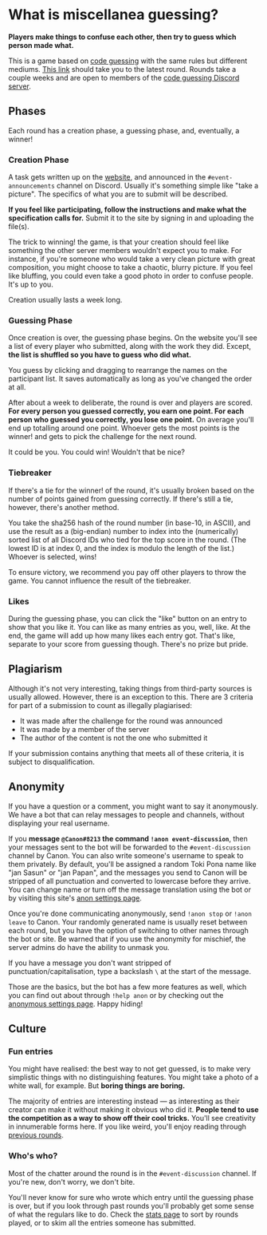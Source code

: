 # What is miscellanea guessing?
__Players make things to confuse each other, then try to guess which person made what.__

This is a game based on [code guessing](https://codeguessing.gay/info) with the same rules but different mediums. [This link](/) should take you to the latest round. Rounds take a couple weeks and are open to members of the [code guessing Discord server](https://discord.gg/gUNZvN3k7p).

## Phases
Each round has a creation phase, a guessing phase, and, eventually, a winner!

### Creation Phase
A task gets written up on the [website](/), and announced in the `#event-announcements` channel on Discord. Usually it's something simple like "take a picture". The specifics of what you are to submit will be described.

__If you feel like participating, follow the instructions and make what the specification calls for.__
Submit it to the site by signing in and uploading the file(s).

The trick to winning! the game, is that your creation should feel like something the other server members wouldn't expect you to make.
For instance, if you're someone who would take a very clean picture with great composition, you might choose to take a chaotic, blurry picture. If you feel like bluffing, you could even take a good photo in order to confuse people. It's up to you.

Creation usually lasts a week long.

### Guessing Phase
Once creation is over, the guessing phase begins. On the website you'll see a list of every player who submitted, along with the work they did. Except, __the list is shuffled so you have to guess who did what.__

You guess by clicking and dragging to rearrange the names on the participant list. It saves automatically as long as you've changed the order at all.


After about a week to deliberate, the round is over and players are scored. __For every person you guessed correctly, you earn one point. For each person who guessed you correctly, you lose one point.__ On average you'll end up totalling around one point. Whoever gets the most points is the winner! and gets to pick the challenge for the next round.

It could be you. You could win! Wouldn't that be nice?

### Tiebreaker
If there's a tie for the winner! of the round, it's usually broken based on the number of points gained from guessing correctly. If there's still a tie, however, there's another method.

You take the sha256 hash of the round number (in base-10, in ASCII), and use the result as a (big-endian) number to index into the (numerically) sorted list of all Discord IDs who tied for the top score in the round. (The lowest ID is at index 0, and the index is modulo the length of the list.) Whoever is selected, wins!

To ensure victory, we recommend you pay off other players to throw the game. You cannot influence the result of the tiebreaker.

### Likes
During the guessing phase, you can click the "like" button on an entry to show that you like it. You can like as many entries as you, well, like. At the end, the game will add up how many likes each entry got. That's like, separate to your score from guessing though. There's no prize but pride.

## Plagiarism
Although it's not very interesting, taking things from third-party sources is usually allowed. However, there is an exception to this. There are 3 criteria for part of a submission to count as illegally plagiarised:
- It was made after the challenge for the round was announced
- It was made by a member of the server
- The author of the content is not the one who submitted it

If your submission contains anything that meets all of these criteria, it is subject to disqualification.

## Anonymity
If you have a question or a comment, you might want to say it anonymously. We have a bot that can relay messages to people and channels, without displaying your real username.

If you __message `@Canon#8213` the command `!anon event-discussion`__, then your messages sent to the bot will be forwarded to the `#event-discussion` channel by Canon. You can also write someone's username to speak to them privately. By default, you'll be assigned a random Toki Pona name like "jan Sasun" or "jan Papan", and the messages you send to Canon will be stripped of all punctuation and converted to lowercase before they arrive. You can change name or turn off the message translation using the bot or by visiting this site's [anon settings page](/anon).

Once you're done communicating anonymously, send `!anon stop` or `!anon leave` to Canon. Your randomly generated name is usually reset between each round, but you have the option of switching to other names through the bot or site. Be warned that if you use the anonymity for mischief, the server admins do have the ability to unmask you.

If you have a message you don't want stripped of punctuation/capitalisation, type a backslash `\` at the start of the message.

Those are the basics, but the bot has a few more features as well, which you can find out about through `!help anon` or by checking out the [anonymous settings page](/anon). Happy hiding!

## Culture

### Fun entries
You might have realised: the best way to not get guessed, is to make very simplistic things with no distinguishing features. You might take a photo of a white wall, for example. But __boring things are boring.__

The majority of entries are interesting instead — as interesting as their creator can make it without making it obvious who did it. __People tend to use the competition as a way to show off their cool tricks.__ You'll see creativity in innumerable forms here. If you like weird, you'll enjoy reading through [previous rounds](/index/).

### Who's who?
Most of the chatter around the round is in the `#event-discussion` channel. If you're new, don't worry, we don't bite.

You'll never know for sure who wrote which entry until the guessing phase is over, but if you look through past rounds you'll probably get some sense of what the regulars like to do. Check the [stats page](/stats/) to sort by rounds played, or to skim all the entries someone has submitted.
